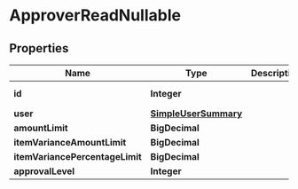 

# ApproverReadNullable


## Properties

| Name | Type | Description | Notes |
|------------ | ------------- | ------------- | -------------|
|**id** | **Integer** |  |  [optional] [readonly] |
|**user** | [**SimpleUserSummary**](SimpleUserSummary.md) |  |  |
|**amountLimit** | **BigDecimal** |  |  |
|**itemVarianceAmountLimit** | **BigDecimal** |  |  [optional] |
|**itemVariancePercentageLimit** | **BigDecimal** |  |  [optional] |
|**approvalLevel** | **Integer** |  |  |



